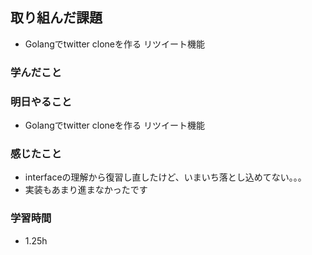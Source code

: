 ## 取り組んだ課題
- Golangでtwitter cloneを作る リツイート機能

### 学んだこと


### 明日やること
- Golangでtwitter cloneを作る リツイート機能


### 感じたこと
- interfaceの理解から復習し直したけど、いまいち落とし込めてない。。。
- 実装もあまり進まなかったです


### 学習時間
- 1.25h